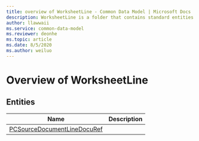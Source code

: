 ```yaml
---
title: overview of WorksheetLine - Common Data Model | Microsoft Docs
description: WorksheetLine is a folder that contains standard entities related to the Common Data Model.
author: llawwaii
ms.service: common-data-model
ms.reviewer: deonhe
ms.topic: article
ms.date: 8/5/2020
ms.author: weiluo
---
```


# Overview of WorksheetLine


## Entities

|Name|Description|
|---|---|
|[PCSourceDocumentLineDocuRef](PCSourceDocumentLineDocuRef.md)||
